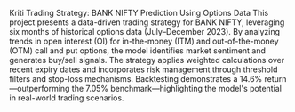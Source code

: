 Kriti Trading Strategy: BANK NIFTY Prediction Using Options Data
This project presents a data-driven trading strategy for BANK NIFTY, leveraging six months of historical options data (July–December 2023). By analyzing trends in open interest (OI) for in-the-money (ITM) and out-of-the-money (OTM) call and put options, the model identifies market sentiment and generates buy/sell signals. The strategy applies weighted calculations over recent expiry dates and incorporates risk management through threshold filters and stop-loss mechanisms. Backtesting demonstrates a 14.6% return—outperforming the 7.05% benchmark—highlighting the model's potential in real-world trading scenarios.
